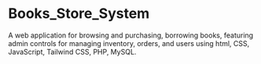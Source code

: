 # Books_Store_System
A web application for browsing and purchasing, borrowing books, featuring admin controls for managing  inventory, orders, and users using html, CSS, JavaScript, Tailwind CSS, PHP, MySQL. 
